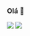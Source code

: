 ### Olá 👋

[<img src="https://img.shields.io/badge/LinkedIn-0077B5?style=for-the-badge&logo=linkedin&logoColor=white" />](https://br.linkedin.com/public-profile/in/igorferreirarv)
[<img src="https://img.shields.io/badge/Gmail-D14836?style=for-the-badge&logo=gmail&logoColor=white" />](mailto:igorferreirarv@gmail.com)
